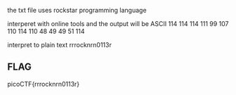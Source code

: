 the txt file uses rockstar programming language

interperet with online tools and the output will be ASCII
114 114 114 111 99 107 110 114 110 48 49 49 51 114

interpret to plain text
rrrocknrn0113r

## FLAG
picoCTF{rrrocknrn0113r}
